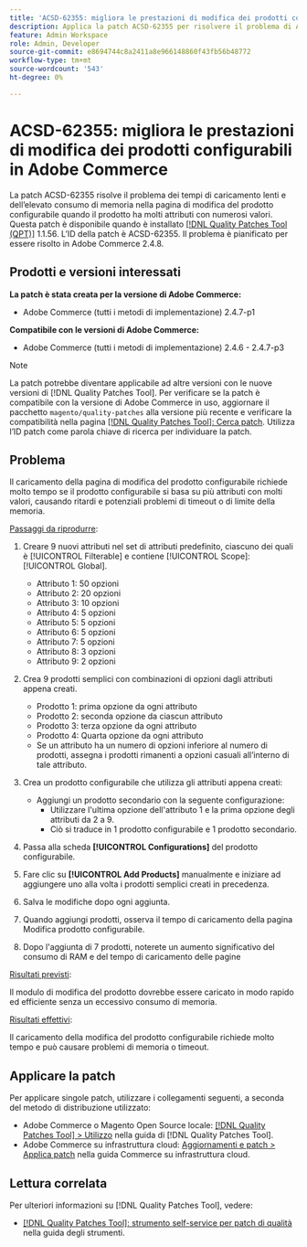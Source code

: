 ```yaml
---
title: 'ACSD-62355: migliora le prestazioni di modifica dei prodotti configurabili in Adobe Commerce'
description: Applica la patch ACSD-62355 per risolvere il problema di Adobe Commerce, a causa del quale il caricamento della pagina di modifica del prodotto configurabile rallenta quando il prodotto è basato su numerosi attributi con molti valori.
feature: Admin Workspace
role: Admin, Developer
source-git-commit: e8694744c8a2411a8e966148860f43fb56b48772
workflow-type: tm+mt
source-wordcount: '543'
ht-degree: 0%

---
```


# ACSD-62355: migliora le prestazioni di modifica dei prodotti configurabili in Adobe Commerce

La patch ACSD-62355 risolve il problema dei tempi di caricamento lenti e dell’elevato consumo di memoria nella pagina di modifica del prodotto configurabile quando il prodotto ha molti attributi con numerosi valori. Questa patch è disponibile quando è installato [[!DNL Quality Patches Tool (QPT)]](/help/tools/quality-patches-tool/quality-patches-tool-to-self-serve-quality-patches.md) 1.1.56. L’ID della patch è ACSD-62355. Il problema è pianificato per essere risolto in Adobe Commerce 2.4.8.

## Prodotti e versioni interessati

**La patch è stata creata per la versione di Adobe Commerce:**

* Adobe Commerce (tutti i metodi di implementazione) 2.4.7-p1

**Compatibile con le versioni di Adobe Commerce:**

* Adobe Commerce (tutti i metodi di implementazione) 2.4.6 - 2.4.7-p3

>[!NOTE]
>
>La patch potrebbe diventare applicabile ad altre versioni con le nuove versioni di [!DNL Quality Patches Tool]. Per verificare se la patch è compatibile con la versione di Adobe Commerce in uso, aggiornare il pacchetto `magento/quality-patches` alla versione più recente e verificare la compatibilità nella pagina [[!DNL Quality Patches Tool]: Cerca patch](https://experienceleague.adobe.com/tools/commerce-quality-patches/index.html). Utilizza l’ID patch come parola chiave di ricerca per individuare la patch.

## Problema

Il caricamento della pagina di modifica del prodotto configurabile richiede molto tempo se il prodotto configurabile si basa su più attributi con molti valori, causando ritardi e potenziali problemi di timeout o di limite della memoria.

<u>Passaggi da riprodurre</u>:

1. Creare 9 nuovi attributi nel set di attributi predefinito, ciascuno dei quali è [!UICONTROL Filterable] e contiene [!UICONTROL Scope]: [!UICONTROL Global].
   * Attributo 1: 50 opzioni
   * Attributo 2: 20 opzioni
   * Attributo 3: 10 opzioni
   * Attributo 4: 5 opzioni
   * Attributo 5: 5 opzioni
   * Attributo 6: 5 opzioni
   * Attributo 7: 5 opzioni
   * Attributo 8: 3 opzioni
   * Attributo 9: 2 opzioni

1. Crea 9 prodotti semplici con combinazioni di opzioni dagli attributi appena creati.
   * Prodotto 1: prima opzione da ogni attributo
   * Prodotto 2: seconda opzione da ciascun attributo
   * Prodotto 3: terza opzione da ogni attributo
   * Prodotto 4: Quarta opzione da ogni attributo
   * Se un attributo ha un numero di opzioni inferiore al numero di prodotti, assegna i prodotti rimanenti a opzioni casuali all’interno di tale attributo.

1. Crea un prodotto configurabile che utilizza gli attributi appena creati:
   * Aggiungi un prodotto secondario con la seguente configurazione:
      * Utilizzare l&#39;ultima opzione dell&#39;attributo 1 e la prima opzione degli attributi da 2 a 9.
      * Ciò si traduce in 1 prodotto configurabile e 1 prodotto secondario.
1. Passa alla scheda **[!UICONTROL Configurations]** del prodotto configurabile.
1. Fare clic su **[!UICONTROL Add Products]** manualmente e iniziare ad aggiungere uno alla volta i prodotti semplici creati in precedenza.
1. Salva le modifiche dopo ogni aggiunta.
1. Quando aggiungi prodotti, osserva il tempo di caricamento della pagina Modifica prodotto configurabile.
1. Dopo l&#39;aggiunta di 7 prodotti, noterete un aumento significativo del consumo di RAM e del tempo di caricamento delle pagine

<u>Risultati previsti</u>:

Il modulo di modifica del prodotto dovrebbe essere caricato in modo rapido ed efficiente senza un eccessivo consumo di memoria.

<u>Risultati effettivi</u>:

Il caricamento della modifica del prodotto configurabile richiede molto tempo e può causare problemi di memoria o timeout.

## Applicare la patch

Per applicare singole patch, utilizzare i collegamenti seguenti, a seconda del metodo di distribuzione utilizzato:

* Adobe Commerce o Magento Open Source locale: [[!DNL Quality Patches Tool] > Utilizzo](/help/tools/quality-patches-tool/usage.md) nella guida di [!DNL Quality Patches Tool].
* Adobe Commerce su infrastruttura cloud: [Aggiornamenti e patch > Applica patch](https://experienceleague.adobe.com/docs/commerce-cloud-service/user-guide/develop/upgrade/apply-patches.html) nella guida Commerce su infrastruttura cloud.

## Lettura correlata

Per ulteriori informazioni su [!DNL Quality Patches Tool], vedere:

* [[!DNL Quality Patches Tool]: strumento self-service per patch di qualità](/help/tools/quality-patches-tool/quality-patches-tool-to-self-serve-quality-patches.md) nella guida degli strumenti.

